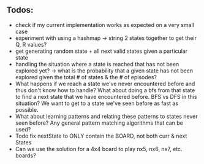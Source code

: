 ## Todos:
* check if my current implementation works as expected on a very small case
* experiment with using a hashmap -> string 2 states together to get their Q, R values?
* get generating random state + all next valid states given a particular state
* handling the situation where a state is reached that has not been explored yet?
	-> what is the probability that a given state has not been explored given the total # of states & the # of episodes?
* What happens if we reach a state we've never encountered before and thus don't know how to handle? What about doing a bfs from that state to find a next state that we have encountered before. BFS vs DFS in this situation? We want to get to a state we've seen before as fast as possible.
* What about learning patterns and relating these patterns to states never seen before?
	Any general pattern matching algorithms that can be used?
* Todo fix nextState to ONLY contain the BOARD, not both curr & next States
* Can we use the solution for a 4x4 board to play nx5, nx6, nx7, etc. boards?